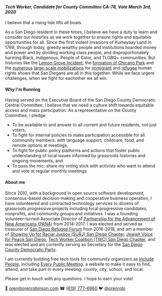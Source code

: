 #### *Tech Worker, Candidate for County Committee CA-78, Vote March 3rd, 2020*

I believe that a rising tide lifts all boats.

As a San Diego resident in these times, I believe we have a duty to learn and consider our histories as we work together to ensure rights and equitable opportunities for all. Since the first violent invasions of Kumeyaay Land in 1769, through today, greedy wealthy people and institutions hoarded money and power and by dividing working class people, and disproportionately harming Black, Indigenous, People of Color, and TLGBQ+ communities. But histories like the [Lemon Grove Incident](https://www.wikiwand.com/en/Lemon_Grove_Incident), the [formation of Chicano Park](https://www.wikiwand.com/en/Chicano_Park) and the [numerous](https://www.wikiwand.com/en/2006_United_States_immigration_reform_protests) [large-scale mobilizations](https://www.wikiwand.com/en/Protests_against_Executive_Order_13769) for [immigrant](https://www.facebook.com/CloseConcentrationCampsSD/) and [refugee](https://www.facebook.com/RRNSanDiego/) human rights shows that San Diegans are all in this together. While we face urgent challenges, when we fight for eachother we all win.

#### Why I'm Running

Having served on the Executive Board of the San Diego County Democratic Central Committee, I believe that we need a culture shift towards equitable access and mass participation. As a representative on the County Committee, I pledge:

- To be available to and answer to all current and future residents, not just voters,
- To fight for internal policies to make participation accessible for all community members: with language support, childcare, food, and remote options at meetings,
- To fight for public policy platforms and actions that foster public understanding of local issues informed by grassroots histories and ongoing movements, and
- To pass the mic: share my voting stick with activists who want to attend and vote at regular monthly meetings

#### About me

Since 2010, with a background in open source software development, consensus-based decision-making and cooperative business operation, I have volunteered and contracted technology services to dozens of grassroots progressive projects including local progressive candidates, nonprofits, and community groups and initiatives. I was a founding volunteer-turned-Associate Director of [Partnership for the Advancement of New Americans (PANA)](https://www.panasd.org) from 2014-2017. I was elected and served as treasurer of [San Diego Refugee Forum](http://www.sdrefugeeforum.org/) from 2016-2018, and am a member of [Showing Up for Racial Justice (SURJ) San Diego Chapter](https://surjsandiego.org/), [Jewish Voice for Peace San Diego](https://www.jvpsandiego.org/), [Tech Worker Coalition (TWC) San Diego Chapter](https://www.meetup.com/TWCSanDiego), and was elected and am currently serving as Secretary for the [San Diego County Democratic Party](https://sdcdp.ngpvanhost.com/executive-board).

I am currently building free tech tools for community organizers as [Include People](https://www.patreon.com/includepeople), including [Every Public Meeting](https://www.everypublicmeeting.com), a website to make it easy to find, attend, and take part in every meeting: county, city, school, and local.

Please get in touch with any questions. I hope to earn your vote!

📧 [oren@orenrobinson.com](mailto:oren@orenrobinson.com) ☎ [(619) 777–6960](tel:16197776960) 🐦 [@orenrobi](https://twitter.com/orenrobi/)
